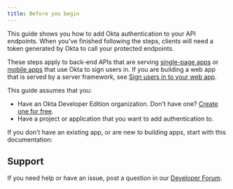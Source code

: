 ```yaml
---
title: Before you begin
---
```

This guide shows you how to add Okta authentication to your API endpoints. When you've finished following the steps, clients will need a token generated by Okta to call your protected endpoints.

These steps apply to back-end APIs that are serving [single-page apps](/docs/guides/sign-into-spa/) or [mobile apps](/docs/guides/sign-into-mobile-app/) that use Okta to sign users in. If you are building a web app that is served by a server framework, see [Sign users in to your web app](/docs/guides/sign-into-web-app/).

This guide assumes that you:

* Have an Okta Developer Edition organization. Don't have one? [Create one for free](https://developer.okta.com/signup).
* Have a project or application that you want to add authentication to.

If you don't have an existing app, or are new to building apps, start with this documentation:

<StackSelector snippet="create-app"/>

## Support

If you need help or have an issue, post a question in our [Developer Forum](https://devforum.okta.com).

<NextSectionLink/>
